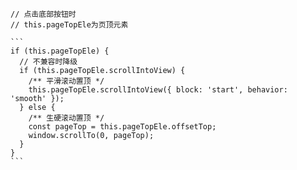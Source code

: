     // 点击底部按钮时
    // this.pageTopEle为页顶元素
    
    ```
    if (this.pageTopEle) {
      // 不兼容时降级
      if (this.pageTopEle.scrollIntoView) {
        /** 平滑滚动置顶 */
        this.pageTopEle.scrollIntoView({ block: 'start', behavior: 'smooth' });
      } else {
        /** 生硬滚动置顶 */
        const pageTop = this.pageTopEle.offsetTop;
        window.scrollTo(0, pageTop);
      }
    }
    ```
    
